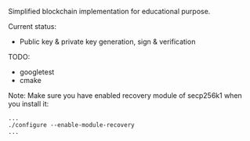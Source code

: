 Simplified blockchain implementation for educational purpose.



Current status:

* Public key & private key generation, sign & verification

TODO:

* googletest
* cmake





Note:
	Make sure you have enabled recovery module of secp256k1 when you install it:

```
...
./configure --enable-module-recovery
...
```


